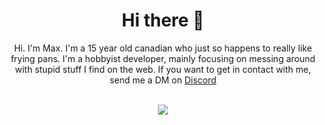 <div align="center">
  <h1>Hi there 👋</h1>
  Hi. I'm Max. I'm a 15 year old canadian who just so happens to really like frying pans. I'm a hobbyist developer, mainly focusing on messing around with stupid stuff I find on the web. If you want to get in contact with me, send me a DM on <a href="https://discord.com/users/838063348217937992">Discord</a><br><br>

  
  <img src="https://github-readme-stats.vercel.app/api?username=ow0cast&show_icons=true&theme=transparent"><br>
</div>
